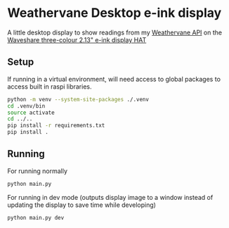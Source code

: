 # Weathervane Desktop e-ink display

A little desktop display to show readings from my [Weathervane API](https://github.com/Chattox/weathervane-ts-api) on the [Waveshare three-colour 2.13" e-ink display HAT](https://thepihut.com/products/three-colour-2-13-eink-display-phat-red-black-white)

## Setup
If running in a virtual environment, will need access to global packages to access built in raspi libraries.

```zsh
python -m venv --system-site-packages ./.venv
cd .venv/bin
source activate
cd ../..
pip install -r requirements.txt
pip install .
```

## Running

For running normally
```zsh
python main.py
```

For running in dev mode (outputs display image to a window instead of updating the display to save time while developing)
```zsh
python main.py dev
```